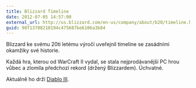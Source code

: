 ```yaml
---
title: Blizzard Timeline
date: 2012-07-05 14:57:00
external_url: http://us.blizzard.com/en-us/company/about/b20/timeline.html
guid: 98f13708210194c475687be6106a3b84
---
```


Blizzard ke svému 20ti letému výročí uveřejnil timeline se zasádními okamžiky své historie.

Každá hra, kterou od WarCraft II vydal, se stala nejprodávanější PC hrou vůbec a zlomila předchozí rekord (držený Blizzardem). Úchvatné.

Aktuálně ho drží [Diablo III](/diablo-3).
